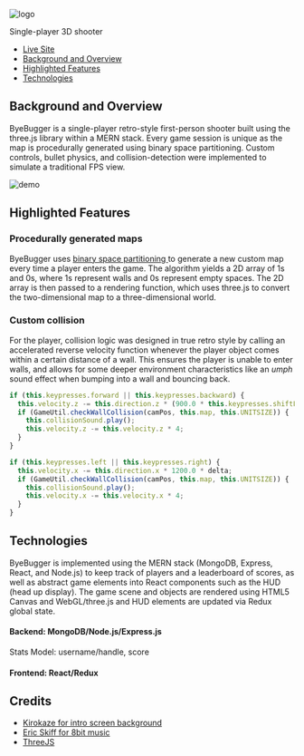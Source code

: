 ![logo](https://raw.githubusercontent.com/jnapolitan/byebugger/master/frontend/public/assets/images/splashText.png)

Single-player 3D shooter

- [Live Site](http://byebugger.herokuapp.com/#/)
- [Background and Overview](#background-and-overview)
- [Highlighted Features](#highlighted-features)
- [Technologies](#technologies)

## Background and Overview

ByeBugger is a single-player retro-style first-person shooter built using the three.js library within a MERN stack. Every game session is unique as the map is procedurally generated using binary space partitioning. Custom controls, bullet physics, and collision-detection were implemented to simulate a traditional FPS view.

![demo](https://github.com/jnapolitan/byebugger/blob/master/frontend/public/assets/images/byebugger-demo.gif)

## Highlighted Features

### Procedurally generated maps
ByeBugger uses [binary space partitioning ](https://en.wikipedia.org/wiki/Binary_space_partitioning) to generate a new custom map every time a player enters the game. The algorithm yields a 2D array of 1s and 0s, where 1s represent walls and 0s represent empty spaces. The 2D array is then passed to a rendering function, which uses three.js to convert the two-dimensional map to a three-dimensional world. 

### Custom collision
For the player, collision logic was designed in true retro style by calling an accelerated reverse velocity function whenever the player object comes within a certain distance of a wall. This ensures the player is unable to enter walls, and allows for some deeper environment characteristics like an *umph* sound effect when bumping into a wall and bouncing back.

```javascript
if (this.keypresses.forward || this.keypresses.backward) {
  this.velocity.z -= this.direction.z * (900.0 * this.keypresses.shiftFactor) * delta;
  if (GameUtil.checkWallCollision(camPos, this.map, this.UNITSIZE)) {
    this.collisionSound.play();
    this.velocity.z -= this.velocity.z * 4;
  }
}

if (this.keypresses.left || this.keypresses.right) {
  this.velocity.x -= this.direction.x * 1200.0 * delta;
  if (GameUtil.checkWallCollision(camPos, this.map, this.UNITSIZE)) {
    this.collisionSound.play();
    this.velocity.x -= this.velocity.x * 4;
  }
}
```

## Technologies

ByeBugger is implemented using the MERN stack (MongoDB, Express, React, and Node.js) to keep track of players and a leaderboard of scores, as well as abstract game elements into React components such as the HUD (head up display). The game scene and objects are rendered using HTML5 Canvas and WebGL/three.js and HUD elements are updated via Redux global state.

#### Backend: MongoDB/Node.js/Express.js

Stats Model: username/handle, score

#### Frontend: React/Redux

## Credits
* [Kirokaze for intro screen background](https://www.deviantart.com/kirokaze/)
* [Eric Skiff for 8bit music](https://ericskiff.com/music/)
* [ThreeJS](https://github.com/mrdoob/three.js/)
